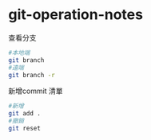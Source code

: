 # git-operation-notes
查看分支
```Bash
#本地端
git branch
#遠端
git branch -r
```
新增commit 清單
```Bash
#新增
git add .
#撤銷
git reset
```
